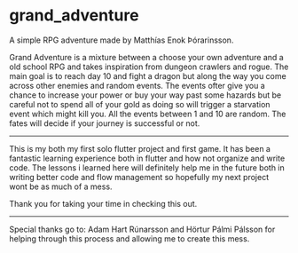 # grand_adventure

A simple RPG adventure made by Matthías Enok Þórarinsson. 


Grand Adventure is a mixture between a choose your own adventure and a old school RPG and takes inspiration from dungeon crawlers and rogue. 
The main goal is to reach day 10 and fight a dragon but along the way you come across other enemies and random events. 
The events ofter give you a chance to increase your power or buy your way past some hazards but be careful not to spend all of your gold as 
doing so will trigger a starvation event which might kill you. 
All the events between 1 and 10 are random. The fates will decide if your journey is successful or not.


------------------------------------------------------------------------------------------------------------------------------------------------

This is my both my first solo flutter project and first game. 
It has been a fantastic learning experience both in flutter and how not organize and  write code. 
The lessons i learned here will definitely help me in the future both in writing better code and 
flow management so hopefully my next project wont be as much of a mess. 


Thank you for taking your time in checking this out. 

------------------------------------------------------------------------------------------------------------------------------------------------


Special thanks go to:
Adam Hart Rúnarsson and Hörtur Pálmi Pálsson
for helping through this process and allowing me to create this mess.    


